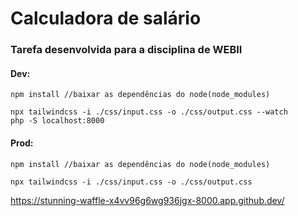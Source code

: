 # Calculadora de salário

### Tarefa desenvolvida para a disciplina de WEBII

#### Dev:
```
npm install //baixar as dependências do node(node_modules)

npx tailwindcss -i ./css/input.css -o ./css/output.css --watch
php -S localhost:8000
```

#### Prod:
```
npm install //baixar as dependências do node(node_modules)

npx tailwindcss -i ./css/input.css -o ./css/output.css
```

https://stunning-waffle-x4vv96g6wg936jgx-8000.app.github.dev/